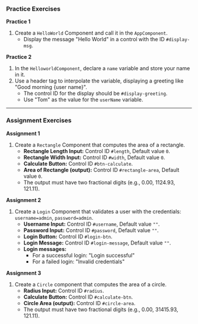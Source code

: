### **Practice Exercises**

**Practice 1**
1.  Create a `HelloWorld` Component and call it in the `AppComponent`.
    *   Display the message "Hello World" in a control with the ID `#display-msg`.

**Practice 2**
1.  In the `HelloworldComponent`, declare a `name` variable and store your name in it.
2.  Use a header tag to interpolate the variable, displaying a greeting like "Good morning {user name}".
    *   The control ID for the display should be `#display-greeting`.
    *   Use "Tom" as the value for the `userName` variable.

---

### **Assignment Exercises**

**Assignment 1**
1.  Create a `Rectangle` Component that computes the area of a rectangle.
    *   **Rectangle Length Input:** Control ID `#length`, Default value `0`.
    *   **Rectangle Width Input:** Control ID `#width`, Default value `0`.
    *   **Calculate Button:** Control ID `#btn-calculate`.
    *   **Area of Rectangle (output):** Control ID `#rectangle-area`, Default value `0`.
    *   The output must have two fractional digits (e.g., 0.00, 1124.93, 121.11).

**Assignment 2**
1.  Create a `Login` Component that validates a user with the credentials: `username=admin`, `password=admin`.
    *   **Username Input:** Control ID `#username`, Default value `""`.
    *   **Password Input:** Control ID `#password`, Default value `""`.
    *   **Login Button:** Control ID `#login-btn`.
    *   **Login Message:** Control ID `#login-message`, Default value `""`.
    *   **Login messages:**
        *   For a successful login: "Login successful"
        *   For a failed login: "Invalid credentials"

**Assignment 3**
1.  Create a `Circle` component that computes the area of a circle.
    *   **Radius Input:** Control ID `#radius`.
    *   **Calculate Button:** Control ID `#calculate-btn`.
    *   **Circle Area (output):** Control ID `#circle-area`.
    *   The output must have two fractional digits (e.g., 0.00, 31415.93, 121.11).